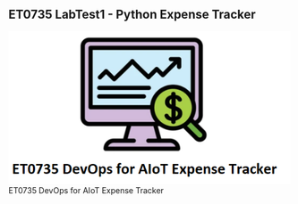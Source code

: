 ## ET0735 LabTest1 - Python Expense Tracker
![Alt text](/expense_tracker_logo.png)
ET0735 DevOps for AIoT Expense Tracker